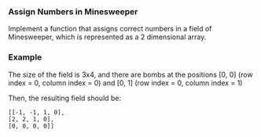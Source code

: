 ﻿### Assign Numbers in Minesweeper

Implement a function that assigns correct numbers in a field of Minesweeper, which is represented as a 2 dimensional array.

### Example

The size of the field is 3x4, and there are bombs at the positions [0, 0] (row index = 0, column index = 0) and [0, 1] (row index = 0, column index = 1)

Then, the resulting field should be:

```
[[-1, -1, 1, 0], 
[2, 2, 1, 0], 
[0, 0, 0, 0]]
```